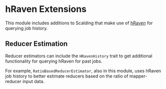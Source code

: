 # hRaven Extensions
This module includes additions to Scalding that make use of [hRaven](https://github.com/twitter/hraven) for querying job history.

## Reducer Estimation
Reducer estimators can include the `HRavenHistory` trait to get additional functionality for querying hRaven for past jobs.

For example, `RatioBasedReducerEstimator`, also in this module, uses hRaven job history to better estimate reducers based on the ratio of mapper-reducer input data.
